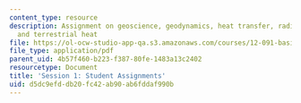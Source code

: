 ```yaml
---
content_type: resource
description: Assignment on geoscience, geodynamics, heat transfer, radiogenic heat,
  and terrestrial heat
file: https://ol-ocw-studio-app-qa.s3.amazonaws.com/courses/12-091-basics-of-analysis-with-antineutrinos-from-heat-producing-elements-k-u-th-in-the-earth-january-iap-2010/d5dc9efddb20fc42ab90ab6fddaf990b_MIT12_091IAP10_assignment1.pdf
file_type: application/pdf
parent_uid: 4b57f460-b223-f387-80fe-1483a13c2402
resourcetype: Document
title: 'Session 1: Student Assignments'
uid: d5dc9efd-db20-fc42-ab90-ab6fddaf990b
---
```

